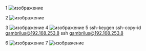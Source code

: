 1     ![изображение](https://user-images.githubusercontent.com/100866321/206912974-91ab7cb3-8cc6-494b-9ffe-a27704010e64.png)

2     ![изображение](https://user-images.githubusercontent.com/100866321/206912935-fd469b12-77d9-47b7-943d-03e8b774fed6.png)

3     ![изображение](https://user-images.githubusercontent.com/100866321/205827479-33a65c86-50a0-439c-ba2c-d86a43770278.png)
4     ![изображение](https://user-images.githubusercontent.com/100866321/206196346-b2cc809f-7bdb-4141-9975-57f05c3613ac.png)
5     ssh-keygen
ssh-copy-id gambrilus@192.168.253.8
ssh gambrilus@192.168.253.8

6     ![изображение](https://user-images.githubusercontent.com/100866321/205865299-2f661bc7-4d22-46b3-ba48-11bc83d10b68.png)
7     ![изображение](https://user-images.githubusercontent.com/100866321/206199230-a29f0a74-493c-4c13-a872-8d5fa7cead61.png)


